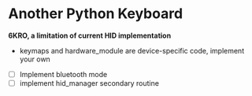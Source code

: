 # Another Python Keyboard

**6KRO, a limitation of current HID implementation**

+ keymaps and hardware_module are device-specific code, implement your own


- [ ] Implement bluetooth mode
- [ ] implement hid_manager secondary routine
